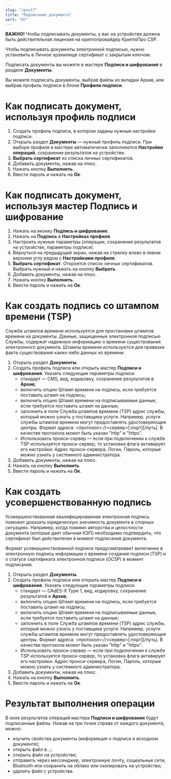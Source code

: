 ```yaml
---
slug: "/post7"
title: "Подписание документа"
sort: "07"
---
```


**ВАЖНО!** Чтобы подписывать документы, у вас на устройстве должна быть действительная лицензия на криптопровайдер КриптоПро CSP.

Чтобы подписывать документы электронной подписью, нужно установить в Личное хранилище сертификат с закрытым ключом.

Подписать документы вы можете в мастере **Подписи и шифрования** в разделе **Документы**.

Вы можете подписать документы, выбрав файлы из вкладки Архив, или выбрав профиль подписи в блоке **Профили подписи**.

# Как подписать документ, используя профиль подписи
1. Создать профиль подписи, в котором заданы нужные настройки подписи.
2. Открыть раздел **Документы** — нужный профиль подписи. При выборе профиля в мастере автоматически заполняются **Настройки операций**, сохранение результатов на устройстве.
3. **Выбрать сертификат** из списка личных сертификатов.
4. Добавить документы, нажав на плюс. 
5. Нажать кнопку **Выполнить**.
6. Ввести пароль и нажать на **Ок**.



# Как подписать документ, используя мастер Подпись и шифрование

1. Нажать на иконку **Подпись и шифрование**.
2. Нажать на **Подпись** в **Настройках профиля**.
3. Настроить нужные параметры (операции, сохранение результатов на устройстве, параметры подписи).
4. Вернуться на предыдущий экран, нажав на стрелку влево в левом верхнем углу рядом с **Настройками профиля**.
5. **Выбрать сертификат**. Откроется список личных сертификатов. Выбрать нужный и нажать на кнопку **Выбрать**.
6. Добавить документы, нажав на плюс. 
7. Нажать кнопку **Выполнить**.
8. Ввести пароль и нажать на **Ок**.

# Как создать подпись со штампом времени (TSP)

Служба штампов времени используется для простановки штампов времени на документы. Данные, защищенные электронной подписью Службы, содержат надежную информацию о времени существования электронного документа. Штампы времени используются для привязки факта существования каких-либо данных ко времени.


1. Открыть раздел **Документы**.
2. Создать профиль подписи или открыть мастер **Подписи и шифрования**. Указать следующие параметры подписи:
   - стандарт — CMS, вид, кодировку, сохранение результатов в **Архив**;
   - включить опцию Штамп времени на подпись, если требуется поставить штамп на подпись;
   - включить опцию Штамп времени на подписываемые данные, если требуется поставить штамп на данные;
   - заполнить в поле Служба штампов времени (TSP) адрес службы, который можно узнать у поставщика услуги. Например, услуги службы штампов времени могут предоставлять удостоверяющие центры. Формат адреса: \<протокол>://\<сервер>[:порт][/путь]. В качестве протокола может быть указан "http" и "https".
   - Использовать прокси-сервер — если при подключении к службе TSP используется прокси-сервер, то установка флага активирует его настройки: Адрес прокси-сервера, Логин, Пароль, которые можно узнать у системного администратора.
3. Добавить документы, нажав на плюс.
4. Нажать на кнопку **Выполнить**.
5. Ввести пароль и нажать на **Ок**.


# Как создать усовершенствованную подпись

Усовершенствованная квалифицированная электронная подпись поможет доказать юридическую значимость документа в спорных ситуациях. Например, когда помимо авторства и целостности документа (которые дает обычная КЭП) необходимо подтвердить, что сертификат был действителен в момент подписания документа.

Формат усовершенствованной подписи предусматривает включение в электронную подпись информации о времени создания подписи (TSP) и о статусе сертификата электронной подписи (OCSP) в момент подписания.
1. Открыть раздел **Документы**.
2. Создать профиль подписи или открыть мастер **Подписи и шифрования**. Указать следующие параметры подписи:
   - стандарт — CAdES-X Type 1, вид, кодировку, сохранение результатов в **Архив**;
   - включить опцию Штамп времени на подпись, если требуется поставить штамп на подпись;
   - включить опцию Штамп времени на подписываемые данные, если требуется поставить штамп на данные;
   - заполнить в поле Служба штампов времени (TSP) адрес службы, который можно узнать у поставщика услуги. Например, услуги службы штампов времени могут предоставлять удостоверяющие центры. Формат адреса: \<протокол>://\<сервер>[:порт][/путь]. В качестве протокола может быть указан "http" и "https".
   - Использовать прокси-сервер — если при подключении к службе TSP используется прокси-сервер, то установка флага активирует его настройки: Адрес прокси-сервера, Логин, Пароль, которые можно узнать у системного администратора.
3. Добавить документы, нажав на плюс.
4. Нажать на кнопку **Выполнить**.
5. Ввести пароль и нажать на **Ок**.



# Результат выполнения операции
В окне результатов операций мастера **Подписи и шифрования** будут подписанные файлы. Нажав на три точки справа от каждого документа, можно:
- изучить свойства документы (информация о подписи и исходном документе);
- открыть файл в...;
- открыть файл на устройстве;
- отправить через мессенджер, электронную почту, социальные сети, Bluetooth или сохранить на облако или скопировать на устройство;
- удалить файл с устройства.